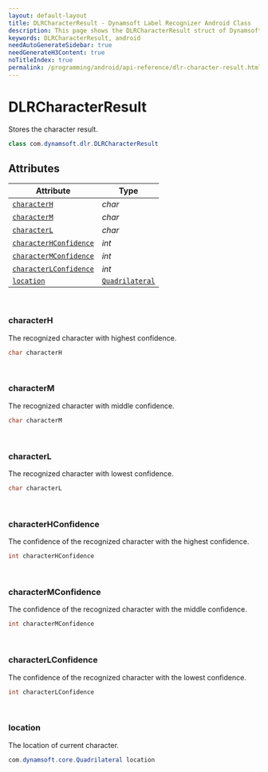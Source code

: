 ```yaml
---
layout: default-layout
title: DLRCharacterResult - Dynamsoft Label Recognizer Android Class
description: This page shows the DLRCharacterResult struct of Dynamsoft Label Recognizer for Android Language.
keywords: DLRCharacterResult, android
needAutoGenerateSidebar: true
needGenerateH3Content: true
noTitleIndex: true
permalink: /programming/android/api-reference/dlr-character-result.html
---
```



# DLRCharacterResult

Stores the character result.

```java
class com.dynamsoft.dlr.DLRCharacterResult
```

## Attributes
  
| Attribute | Type |
|---------- | ---- |
| [`characterH`](#characterh) | *char* |
| [`characterM`](#characterm) | *char* |
| [`characterL`](#characterl) | *char* |
| [`characterHConfidence`](#characterhconfidence) | *int* |
| [`characterMConfidence`](#charactermconfidence) | *int* |
| [`characterLConfidence`](#characterlconfidence) | *int* |
| [`location`](#location) | [`Quadrilateral`](quadrilateral.md) |

&nbsp;

### characterH

The recognized character with highest confidence.

```java
char characterH
```

&nbsp;

### characterM

The recognized character with middle confidence.

```java
char characterM
```

&nbsp;

### characterL

The recognized character with lowest confidence.

```java
char characterL
```

&nbsp;

### characterHConfidence

The confidence of the recognized character with the highest confidence.

```java
int characterHConfidence
```

&nbsp;

### characterMConfidence

The confidence of the recognized character with the middle confidence.

```java
int characterMConfidence
```

&nbsp;

### characterLConfidence

The confidence of the recognized character with the lowest confidence.

```java
int characterLConfidence
```

&nbsp;

### location

The location of current character.

```java
com.dynamsoft.core.Quadrilateral location
```

